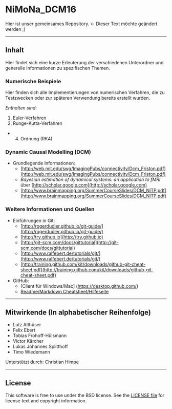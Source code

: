 # NiMoNa_DCM16
Hier ist unser gemeinsames Repository. <- Dieser Text möchte geändert werden ;)

---

## Inhalt
Hier findet sich eine kurze Erleuterung der verschiedenen Unterordner und generelle Informationen zu spezifischen Themen.

### Numerische Beispiele
Hier finden sich alle Implementierungen von numerischen Verfahren, die zu Testzwecken oder zur späteren Verwendung bereits erstellt wurden.

*Enthalten sind:*  
1. Euler-Verfahren  
2. Runge-Kutta-Verfahren  
  * 4. Ordnung (RK4)
  
### Dynamic Causal Modelling (DCM)
* Grundlegende Informationen:
  * [http://web.mit.edu/swg/ImagingPubs/connectivity/Dcm_Friston.pdf](http://web.mit.edu/swg/ImagingPubs/connectivity/Dcm_Friston.pdf)
  * *Bayesian estimation of dynamical systems: an application to fMRI* über [http://scholar.google.com](http://scholar.google.com)
  * [http://www.brainmapping.org/SummerCourseSlides/DCM_NITP.pdf](http://www.brainmapping.org/SummerCourseSlides/DCM_NITP.pdf)

### Weitere Informationen und Quellen
* Einführungen in Git:
  * [http://rogerdudler.github.io/git-guide/](http://rogerdudler.github.io/git-guide/)
  * [http://try.github.io](http://try.github.io)
  * [http://git-scm.com/docs/gittutorial](http://git-scm.com/docs/gittutorial)
  * [http://www.ralfebert.de/tutorials/git/](http://www.ralfebert.de/tutorials/git/)
  * [http://training.github.com/kit/downloads/github-git-cheat-sheet.pdf](http://training.github.com/kit/downloads/github-git-cheat-sheet.pdf)
* GitHub:
  * [Client für Windows/Mac] (https://desktop.github.com/)
  * [Readme/Markdown Cheatsheet/Hilfeseite](https://github.com/adam-p/markdown-here/wiki/Markdown-Cheatsheet)
  
---
  
## Mitwirkende (In alphabetischer Reihenfolge)
* Lutz Althüser  
* Felix Ebert  
* Tobias Frohoff-Hülsmann  
* Victor Kärcher  
* Lukas Johannes Splitthoff  
* Timo Wiedemann  

Unterstützt durch: Christian Himpe

---

## License
This software is free to use under the BSD license. See the [LICENSE file](LICENSE.md) for license text and copyright information.
